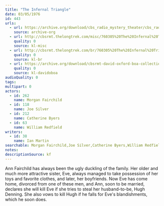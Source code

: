 ```yaml
---
title: "The Infernal Triangle"
date: 03/05/1976
id: 443
urls: 
  - url: https://archive.org/download/cbs_radio_mystery_theater/cbs_radio_mystery_theater-0401-0450.zip/cbs_radio_mystery_theater-0401-0450%2Fcbsrmt_0443_the_infernal_triangle.mp3
    source: archive-org
  - url: http://cbsrmt.thelongtrek.com/misc/760305%20The%20Infernal%20Triangle_KIXI.mp3
    quality: 0
    source: kl-misc
  - url: http://cbsrmt.thelongtrek.com/br/760305%20The%20Infernal%20Triangle%20-%20WOR.mp3
    quality: 0
    source: kl-br
  - url: https://archive.org/download/cbsrmt-david-oxford-boa-collection/CBSRMT-760305-0443-The-Infernal-Triangle-(128-44)_WBBM-JE-{BoA}.mp3
    quality: 0
    source: kl-davidoboa
audioQuality: 0
tags: 
multipart: 0
actors:  
  - id: 262
    name: Morgan Fairchild  
  - id: 118
    name: Joe Silver  
  - id: 212
    name: Catherine Byers  
  - id: 63
    name: William Redfield
writers:  
  - id: 38
    name: Ian Martin
searchable: Morgan Fairchild,Joe Silver,Catherine Byers,William Redfield Ian Martin
notes: 
descriptionSource: kf
---
```

Ann Fairchild has always been the ugly duckling of the family. Her older and much more attractive sister, Eve, always managed to take possession of her toys and favorite clothes, and later, her boyfriends. Now Eve has come home, divorced from one of these men, and Ann, soon to be married, declares she will kill Eve if she tries to steal her husband-to-be, Hugh Denning. She also vows to kill Hugh if he falls for Eve's blandishments, which he soon does.